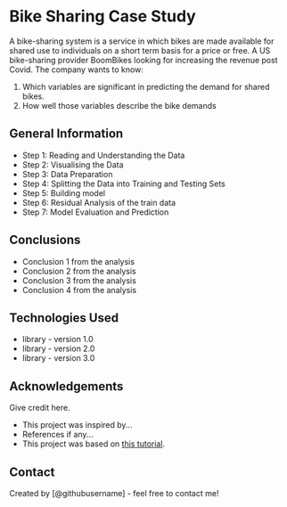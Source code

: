 # Bike Sharing Case Study
A bike-sharing system is a service in which bikes are made available for shared use to individuals on a short term basis for a price or free. A US bike-sharing provider BoomBikes looking for increasing the revenue post Covid. The company wants to know:
1. Which variables are significant in predicting the demand for shared bikes.
2. How well those variables describe the bike demands

<!-- You can include any other section that is pertinent to your problem -->

## General Information
- Step 1: Reading and Understanding the Data
- Step 2: Visualising the Data
- Step 3: Data Preparation
- Step 4: Splitting the Data into Training and Testing Sets
- Step 5: Building model
- Step 6: Residual Analysis of the train data
- Step 7: Model Evaluation and Prediction

<!-- You don't have to answer all the questions - just the ones relevant to your project. -->

## Conclusions
- Conclusion 1 from the analysis
- Conclusion 2 from the analysis
- Conclusion 3 from the analysis
- Conclusion 4 from the analysis

<!-- You don't have to answer all the questions - just the ones relevant to your project. -->


## Technologies Used
- library - version 1.0
- library - version 2.0
- library - version 3.0

<!-- As the libraries versions keep on changing, it is recommended to mention the version of library used in this project -->

## Acknowledgements
Give credit here.
- This project was inspired by...
- References if any...
- This project was based on [this tutorial](https://www.example.com).


## Contact
Created by [@githubusername] - feel free to contact me!


<!-- Optional -->
<!-- ## License -->
<!-- This project is open source and available under the [... License](). -->

<!-- You don't have to include all sections - just the one's relevant to your project -->
